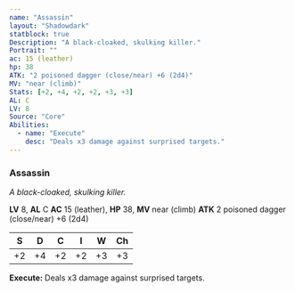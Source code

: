 ```yaml
---
name: "Assassin"
layout: "Shadowdark"
statblock: true
Description: "A black-cloaked, skulking killer."
Portrait: ""
ac: 15 (leather)
hp: 38
ATK: "2 poisoned dagger (close/near) +6 (2d4)"
MV: "near (climb)"
Stats: [+2, +4, +2, +2, +3, +3]
AL: C
LV: 8
Source: "Core"
Abilities:
  - name: "Execute"
    desc: "Deals x3 damage against surprised targets."
---
```


### Assassin

_A black-cloaked, skulking killer._

**LV** 8, **AL** C
**AC** 15 (leather), **HP** 38, **MV** near (climb)
**ATK** 2 poisoned dagger (close/near) +6 (2d4)

|  S  |  D  |  C  |  I  |  W  |  Ch  |
|:---:|:---:|:---:|:---:|:---:|:----:|
| +2 | +4 | +2 | +2 | +3 | +3 |

**Execute:** Deals x3 damage against surprised targets.

